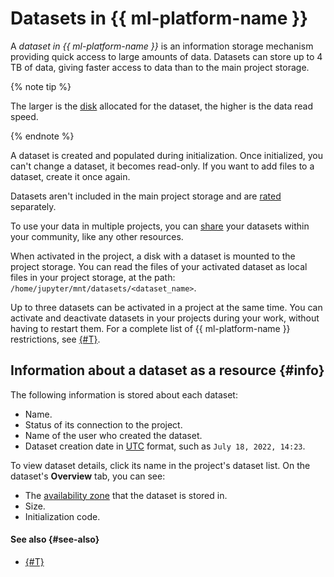 # Datasets in {{ ml-platform-name }}

A _dataset in {{ ml-platform-name }}_ is an information storage mechanism providing quick access to large amounts of data. Datasets can store up to 4 TB of data, giving faster access to data than to the main project storage.

{% note tip %}

The larger is the [disk](../../compute/concepts/disk.md) allocated for the dataset, the higher is the data read speed.

{% endnote %}

A dataset is created and populated during initialization. Once initialized, you can't change a dataset, it becomes read-only. If you want to add files to a dataset, create it once again.

Datasets aren't included in the main project storage and are [rated](../pricing.md#prices-datasets) separately.

To use your data in multiple projects, you can [share](../operations/data/dataset.md#share) your datasets within your community, like any other resources.

When activated in the project, a disk with a dataset is mounted to the project storage. You can read the files of your activated dataset as local files in your project storage, at the path: `/home/jupyter/mnt/datasets/<dataset_name>`.

Up to three datasets can be activated in a project at the same time. You can activate and deactivate datasets in your projects during your work, without having to restart them. For a complete list of {{ ml-platform-name }} restrictions, see [{#T}](limits.md).

## Information about a dataset as a resource {#info}

The following information is stored about each dataset:

* Name.
* Status of its connection to the project.
* Name of the user who created the dataset.
* Dataset creation date in [UTC](https://en.wikipedia.org/wiki/Coordinated_Universal_Time) format, such as `July 18, 2022, 14:23`.

To view dataset details, click its name in the project's dataset list. On the dataset's **Overview** tab, you can see:

* The [availability zone](../../overview/concepts/geo-scope.md) that the dataset is stored in.
* Size.
* Initialization code.

#### See also {#see-also}

* [{#T}](../operations/data/dataset.md)
